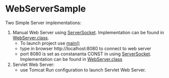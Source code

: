 # WebServerSample
Two Simple Server implementations:
1. Manual Web Server using [ServerSocket](https://docs.oracle.com/javase/7/docs/api/java/net/ServerSocket.html). Implementation can be found in [WebServer.class](https://github.com/sanya5791/WebServerSample/blob/master/src/main/kotlin/webserver/WebServer.kt).
   - To launch project use [main()](https://github.com/sanya5791/WebServerSample/blob/master/src/main/kotlin/Main.kt)
   - type in browser http://localhost:8080 to connect to web server
   - port 8080 is set as constananta CONST in using [ServerSocket](https://docs.oracle.com/javase/7/docs/api/java/net/ServerSocket.html). Implementation can be found in [WebServer.class](https://github.com/sanya5791/WebServerSample/blob/master/src/main/kotlin/webserver/WebServer.kt)
2. Servlet Web Server:
   - use Tomcat Run configuration to launch Servlet Web Server.
   
